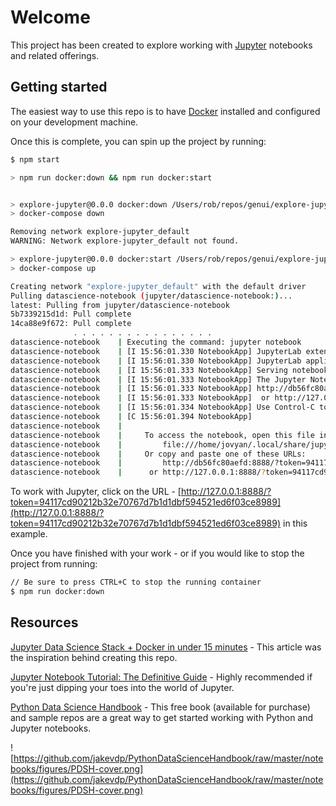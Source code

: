 # Welcome

This project has been created to explore working with [Jupyter](https://jupyter.org/index.html) notebooks and related offerings.

## Getting started

The easiest way to use this repo is to have [Docker](https://www.docker.com) installed and configured on your development machine.

Once this is complete, you can spin up the project by running:

```sh
$ npm start

> npm run docker:down && npm run docker:start


> explore-jupyter@0.0.0 docker:down /Users/rob/repos/genui/explore-jupyter
> docker-compose down

Removing network explore-jupyter_default
WARNING: Network explore-jupyter_default not found.

> explore-jupyter@0.0.0 docker:start /Users/rob/repos/genui/explore-jupyter
> docker-compose up

Creating network "explore-jupyter_default" with the default driver
Pulling datascience-notebook (jupyter/datascience-notebook:)...
latest: Pulling from jupyter/datascience-notebook
5b7339215d1d: Pull complete
14ca88e9f672: Pull complete
              . . . . . . . . . . . . . . . .
datascience-notebook    | Executing the command: jupyter notebook
datascience-notebook    | [I 15:56:01.330 NotebookApp] JupyterLab extension loaded from /opt/conda/lib/python3.7/site-packages/jupyterlab
datascience-notebook    | [I 15:56:01.330 NotebookApp] JupyterLab application directory is /opt/conda/share/jupyter/lab
datascience-notebook    | [I 15:56:01.333 NotebookApp] Serving notebooks from local directory: /home/jovyan
datascience-notebook    | [I 15:56:01.333 NotebookApp] The Jupyter Notebook is running at:
datascience-notebook    | [I 15:56:01.333 NotebookApp] http://db56fc80aefd:8888/?token=94117cd90212b32e70767d7b1d1dbf594521ed6f03ce8989
datascience-notebook    | [I 15:56:01.333 NotebookApp]  or http://127.0.0.1:8888/?token=94117cd90212b32e70767d7b1d1dbf594521ed6f03ce8989
datascience-notebook    | [I 15:56:01.334 NotebookApp] Use Control-C to stop this server and shut down all kernels (twice to skip confirmation).
datascience-notebook    | [C 15:56:01.394 NotebookApp]
datascience-notebook    |
datascience-notebook    |     To access the notebook, open this file in a browser:
datascience-notebook    |         file:///home/jovyan/.local/share/jupyter/runtime/nbserver-6-open.html
datascience-notebook    |     Or copy and paste one of these URLs:
datascience-notebook    |         http://db56fc80aefd:8888/?token=94117cd90212b32e70767d7b1d1dbf594521ed6f03ce8989
datascience-notebook    |      or http://127.0.0.1:8888/?token=94117cd90212b32e70767d7b1d1dbf594521ed6f03ce8989
```

To work with Jupyter, click on the URL - [http://127.0.0.1:8888/?token=94117cd90212b32e70767d7b1d1dbf594521ed6f03ce8989](http://127.0.0.1:8888/?token=94117cd90212b32e70767d7b1d1dbf594521ed6f03ce8989) in this example.

Once you have finished with your work - or if you would like to stop the project from running:

```sh
// Be sure to press CTRL+C to stop the running container
$ npm run docker:down
```

## Resources

[Jupyter Data Science Stack + Docker in under 15 minutes](https://towardsdatascience.com/jupyter-data-science-stack-docker-in-under-15-minutes-19d8f822bd45) - This article was the inspiration behind creating this repo.

[Jupyter Notebook Tutorial: The Definitive Guide](https://www.datacamp.com/community/tutorials/tutorial-jupyter-notebook) - Highly recommended if you're just dipping your toes into the world of Jupyter.

[Python Data Science Handbook](https://github.com/jakevdp/PythonDataScienceHandbook) - This free book (available for purchase) and sample repos are a great way to get started working with Python and Jupyter notebooks.

![https://github.com/jakevdp/PythonDataScienceHandbook/raw/master/notebooks/figures/PDSH-cover.png](https://github.com/jakevdp/PythonDataScienceHandbook/raw/master/notebooks/figures/PDSH-cover.png)
